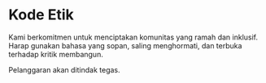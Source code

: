 # Kode Etik

Kami berkomitmen untuk menciptakan komunitas yang ramah dan inklusif. Harap gunakan bahasa yang sopan, saling menghormati, dan terbuka terhadap kritik membangun.

Pelanggaran akan ditindak tegas.
